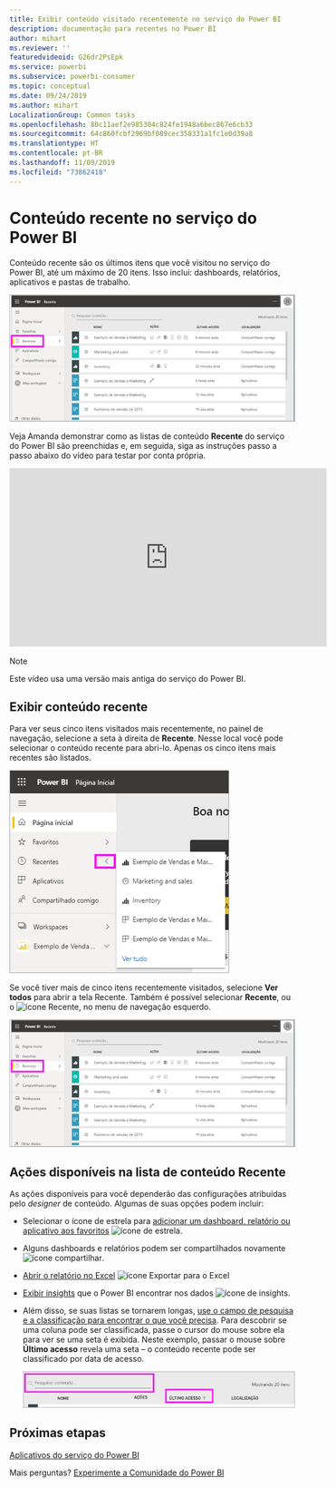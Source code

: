 ```yaml
---
title: Exibir conteúdo visitado recentemente no serviço do Power BI
description: documentação para recentes no Power BI
author: mihart
ms.reviewer: ''
featuredvideoid: G26dr2PsEpk
ms.service: powerbi
ms.subservice: powerbi-consumer
ms.topic: conceptual
ms.date: 09/24/2019
ms.author: mihart
LocalizationGroup: Common tasks
ms.openlocfilehash: 80c11aef2e985304c824fe1948a6bec867e6cb33
ms.sourcegitcommit: 64c860fcbf2969bf089cec358331a1fc1e0d39a8
ms.translationtype: HT
ms.contentlocale: pt-BR
ms.lasthandoff: 11/09/2019
ms.locfileid: "73862418"
---
```

# <a name="recent-content-in-the-power-bi-service"></a>Conteúdo **recente** no serviço do Power BI
Conteúdo recente são os últimos itens que você visitou no serviço do Power BI, até um máximo de 20 itens.  Isso inclui: dashboards, relatórios, aplicativos e pastas de trabalho.

![Janela Conteúdo recente](./media/end-user-recent/power-bi-recent.png)

Veja Amanda demonstrar como as listas de conteúdo **Recente** do serviço do Power BI são preenchidas e, em seguida, siga as instruções passo a passo abaixo do vídeo para testar por conta própria.

<iframe width="560" height="315" src="https://www.youtube.com/embed/G26dr2PsEpk" frameborder="0" allowfullscreen></iframe>

> [!NOTE]
> Este vídeo usa uma versão mais antiga do serviço do Power BI.

## <a name="display-recent-content"></a>Exibir conteúdo recente
Para ver seus cinco itens visitados mais recentemente, no painel de navegação, selecione a seta à direita de **Recente**.  Nesse local você pode selecionar o conteúdo recente para abri-lo. Apenas os cinco itens mais recentes são listados.

![Submenu Conteúdo recente](./media/end-user-recent/power-bi-recent-flyout.png)

Se você tiver mais de cinco itens recentemente visitados, selecione **Ver todos** para abrir a tela Recente. Também é possível selecionar **Recente**, ou o ![ícone Recente](./media/end-user-recent/power-bi-icon.png), no menu de navegação esquerdo.

![exibir todo o conteúdo recente](./media/end-user-recent/power-bi-recent.png)

## <a name="actions-available-from-the-recent-content-list"></a>Ações disponíveis na lista de conteúdo **Recente**
As ações disponíveis para você dependerão das configurações atribuídas pelo *designer* de conteúdo. Algumas de suas opções podem incluir:
* Selecionar o ícone de estrela para [adicionar um dashboard, relatório ou aplicativo aos favoritos](end-user-favorite.md) ![ícone de estrela](./media/end-user-shared-with-me/power-bi-star-icon.png).
* Alguns dashboards e relatórios podem ser compartilhados novamente  ![ícone compartilhar](./media/end-user-shared-with-me/power-bi-share-icon-new.png).
* [Abrir o relatório no Excel](end-user-export.md) ![ícone Exportar para o Excel](./media/end-user-shared-with-me/power-bi-excel.png) 
* [Exibir insights](end-user-insights.md) que o Power BI encontrar nos dados ![ícone de insights](./media/end-user-shared-with-me/power-bi-insights.png).
* Além disso, se suas listas se tornarem longas, [use o campo de pesquisa e a classificação para encontrar o que você precisa](end-user-search-sort.md). Para descobrir se uma coluna pode ser classificada, passe o cursor do mouse sobre ela para ver se uma seta é exibida. Neste exemplo, passar o mouse sobre **Último acesso** revela uma seta – o conteúdo recente pode ser classificado por data de acesso. 

    ![classificar todo o conteúdo recente](./media/end-user-recent/power-bi-recent-sort.png)


## <a name="next-steps"></a>Próximas etapas
[Aplicativos do serviço do Power BI](end-user-apps.md)

Mais perguntas? [Experimente a Comunidade do Power BI](https://community.powerbi.com/)

